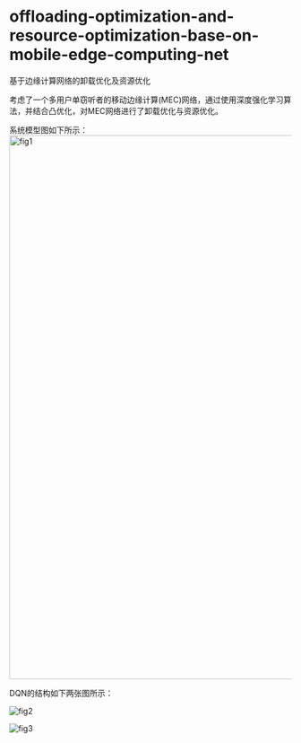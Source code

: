 # offloading-optimization-and-resource-optimization-base-on-mobile-edge-computing-net
基于边缘计算网络的卸载优化及资源优化

考虑了一个多用户单窃听者的移动边缘计算(MEC)网络，通过使用深度强化学习算法，并结合凸优化，对MEC网络进行了卸载优化与资源优化。

系统模型图如下所示：
<img width="970" alt="fig1" src="https://user-images.githubusercontent.com/77431730/221492746-75708f4a-5c57-4ab3-ab20-81aa21c43cf5.png">

DQN的结构如下两张图所示：

![fig2](https://user-images.githubusercontent.com/77431730/221492887-2c015335-c328-42f6-a2b8-cfab977f744b.png)

![fig3](https://user-images.githubusercontent.com/77431730/221492906-7e82e9a6-dd97-454d-aca7-7c4b67f6b7df.png)
